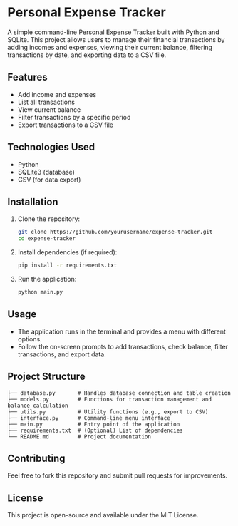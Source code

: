 # Personal Expense Tracker

A simple command-line Personal Expense Tracker built with Python and SQLite. This project allows users to manage their financial transactions by adding incomes and expenses, viewing their current balance, filtering transactions by date, and exporting data to a CSV file.

## Features
- Add income and expenses
- List all transactions
- View current balance
- Filter transactions by a specific period
- Export transactions to a CSV file

## Technologies Used
- Python
- SQLite3 (database)
- CSV (for data export)

## Installation
1. Clone the repository:
   ```sh
   git clone https://github.com/yourusername/expense-tracker.git
   cd expense-tracker
   ```
2. Install dependencies (if required):
   ```sh
   pip install -r requirements.txt
   ```
3. Run the application:
   ```sh
   python main.py
   ```

## Usage
- The application runs in the terminal and provides a menu with different options.
- Follow the on-screen prompts to add transactions, check balance, filter transactions, and export data.

## Project Structure
```
├── database.py       # Handles database connection and table creation
├── models.py         # Functions for transaction management and balance calculation
├── utils.py          # Utility functions (e.g., export to CSV)
├── interface.py      # Command-line menu interface
├── main.py           # Entry point of the application
├── requirements.txt  # (Optional) List of dependencies
└── README.md         # Project documentation
```

## Contributing
Feel free to fork this repository and submit pull requests for improvements.

## License
This project is open-source and available under the MIT License.

